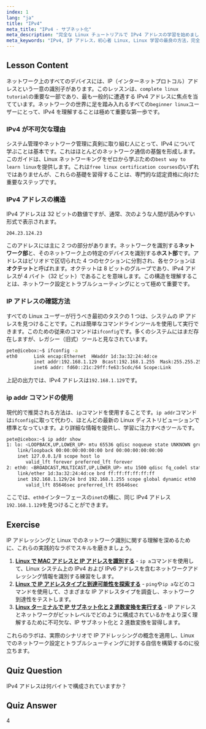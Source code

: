 ```yaml
---
index: 1
lang: "ja"
title: "IPv4"
meta_title: "IPv4 - サブネット化"
meta_description: "完全な Linux チュートリアルで IPv4 アドレスの学習を始めましょう。初心者向け Linux ユーザーのためのこのガイドは、IP 構造と ip addr などの必須コマンドラインツールを網羅した、Linux ネットワーキングを学ぶ最良の方法です。"
meta_keywords: "IPv4, IP アドレス，初心者 Linux, Linux 学習の最良の方法，完全 Linux チュートリアル，無料オンライン Linux コース，無料 Linux 認定コース，Linux ネットワーキング，ifconfig, ip addr"
---
```


## Lesson Content

ネットワーク上のすべてのデバイスには、IP（インターネットプロトコル）アドレスという一意の識別子があります。このレッスンは、`complete linux tutorial`の重要な一部であり、最も一般的に遭遇する IPv4 アドレスに焦点を当てています。ネットワークの世界に足を踏み入れるすべての`beginner linux`ユーザーにとって、IPv4 を理解することは極めて重要な第一歩です。

### IPv4 が不可欠な理由

システム管理やネットワーク管理に真剣に取り組む人にとって、IPv4 について学ぶことは基本です。これはほとんどのネットワーク通信の基盤を形成します。このガイドは、Linux ネットワーキングをゼロから学ぶための`best way to learn linux`を提供します。これは`free linux certification courses`のいずれではありませんが、これらの基礎を習得することは、専門的な認定資格に向けた重要なステップです。

### IPv4 アドレスの構造

IPv4 アドレスは 32 ビットの数値ですが、通常、次のような人間が読みやすい形式で表示されます。

```
204.23.124.23
```

このアドレスには主に 2 つの部分があります。ネットワークを識別する**ネットワーク部**と、そのネットワーク上の特定のデバイスを識別する**ホスト部**です。アドレスはピリオドで区切られた 4 つのセクションに分割され、各セクションは**オクテット**と呼ばれます。オクテットは 8 ビットのグループであり、IPv4 アドレスが 4 バイト（32 ビット）であることを意味します。この構造を理解することは、ネットワーク設定とトラブルシューティングにとって極めて重要です。

### IP アドレスの確認方法

すべての Linux ユーザーが行うべき最初のタスクの 1 つは、システムの IP アドレスを見つけることです。これは簡単なコマンドラインツールを使用して実行できます。このための従来のコマンドは`ifconfig`です。多くのシステムにはまだ存在しますが、レガシー（旧式）ツールと見なされています。

```bash
pete@icebox:~$ ifconfig -a
eth0      Link encap:Ethernet  HWaddr 1d:3a:32:24:4d:ce
          inet addr:192.168.1.129  Bcast:192.168.1.255  Mask:255.255.255.0
          inet6 addr: fd60::21c:29ff:fe63:5cdc/64 Scope:Link
```

上記の出力では、IPv4 アドレスは`192.168.1.129`です。

### ip addr コマンドの使用

現代的で推奨される方法は、`ip`コマンドを使用することです。`ip addr`コマンドは`ifconfig`に取って代わり、ほとんどの最新の Linux ディストリビューションで標準となっています。より詳細な情報を提供し、学習に注力すべきツールです。

```bash
pete@icebox:~$ ip addr show
1: lo: <LOOPBACK,UP,LOWER_UP> mtu 65536 qdisc noqueue state UNKNOWN group default qlen 1000
    link/loopback 00:00:00:00:00:00 brd 00:00:00:00:00:00
    inet 127.0.0.1/8 scope host lo
       valid_lft forever preferred_lft forever
2: eth0: <BROADCAST,MULTICAST,UP,LOWER_UP> mtu 1500 qdisc fq_codel state UP group default qlen 1000
    link/ether 1d:3a:32:24:4d:ce brd ff:ff:ff:ff:ff:ff
    inet 192.168.1.129/24 brd 192.168.1.255 scope global dynamic eth0
       valid_lft 85646sec preferred_lft 85646sec
```

ここでは、`eth0`インターフェースの`inet`の横に、同じ IPv4 アドレス`192.168.1.129`を見つけることができます。

## Exercise

IP アドレッシングと Linux でのネットワーク識別に関する理解を深めるために、これらの実践的なラボでスキルを磨きましょう。

1. **[Linux で MAC アドレスと IP アドレスを識別する](https://labex.io/ja/labs/comptia-identify-mac-and-ip-addresses-in-linux-592731)** - `ip a`コマンドを使用して、Linux システム上の IPv4 および IPv6 アドレスを含むネットワークアドレッシング情報を識別する練習をします。
2. **[Linux で IP アドレスタイプと到達可能性を探索する](https://labex.io/ja/labs/comptia-explore-ip-address-types-and-reachability-in-linux-592780)** - `ping`や`ip a`などのコマンドを使用して、さまざまな IP アドレスタイプを調査し、ネットワーク到達性をテストします。
3. **[Linux ターミナルで IP サブネット化と 2 進数変換を実行する](https://labex.io/ja/labs/comptia-perform-ip-subnetting-and-binary-conversion-in-the-linux-terminal-592782)** - IP アドレスとネットワークがビットレベルでどのように構成されているかをより深く理解するために不可欠な、IP サブネット化と 2 進数変換を習得します。

これらのラボは、実際のシナリオで IP アドレッシングの概念を適用し、Linux でのネットワーク設定とトラブルシューティングに対する自信を構築するのに役立ちます。

## Quiz Question

IPv4 アドレスは何バイトで構成されていますか？

## Quiz Answer

4
